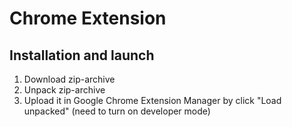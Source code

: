 # Chrome Extension

## Installation and launch

1. Download zip-archive
2. Unpack zip-archive
3. Upload it in Google Chrome Extension Manager by click "Load unpacked" (need to turn on developer mode)
